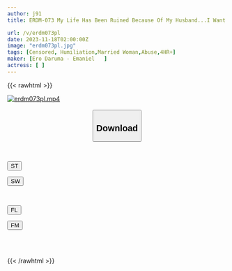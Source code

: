 ```yaml
---
author: j91
title: ERDM-073 My Life Has Been Ruined Because Of My Husband...I Want To Fuck Him So Badly! 4 Hours Of Masochistic Training For A Super Masochistic Wife

url: /v/erdm073pl
date: 2023-11-18T02:00:00Z
image: "erdm073pl.jpg"
tags: [Censored, Humiliation,Married Woman,Abuse,4HR+]
maker: [Ero Daruma - Emaniel   ]
actress: [ ]
---
```



{{< rawhtml >}}

<div class="video" data-videoid="P71PDkpa2OuWlw">
    <a href="javascript:;">
        <img src="/v/erdm073pl/erdm073pl.jpg" width="WIDTH" height="HEIGHT" alt="erdm073pl.mp4" loading="lazy">
    </a>
</div>

<script type="text/javascript" src="https://j91.asia/asset/on-demand-st.js"></script>

<br>
  <link rel="stylesheet" href="https://j91.asia/asset/bs5.css">
  
  <center>
  <button class="btn btn-primary" type="button" data-bs-toggle="collapse" data-bs-target=".multi-collapse" aria-expanded="false" aria-controls="multiCollapseExample1 multiCollapseExample2"><h2>Download</h2></button></center>
</p>
<div class="row">
  <div class="col">
    <div class="collapse multi-collapse" id="multiCollapseExample1">
      <div class="card card-body">
	      	      <br>
<div class="buttons">  
<p><a href="https://streamtape.to/v/P71PDkpa2OuWlw" target="_blank"><button class="btn-hover color-3"><i class="fa fa-download"></i> ST</button></a></p>
<p><a href="https://sfastwish.com/fkceu7fi4i6e" target="_blank"><button class="btn-hover color-2"><i class="fa fa-download"></i> SW</button></a></p></div>
    </div>
  </div>
</div>
  <div class="col">
    <div class="collapse multi-collapse" id="multiCollapseExample2">
      <div class="card card-body">
	      <br>
<div class="buttons">
<p><a href="javascript:;" target="_blank"><button class="btn-hover color-9"><i class="fa fa-download"></i> FL</button></a></p>
<p><a href="javascript:;" target="_blank"><button class="btn-hover color-8"><i class="fa fa-download"></i> FM</button></a></p></div>
<br><br>
      </div>
    </div>
  </div>
</div>

{{< /rawhtml >}}
